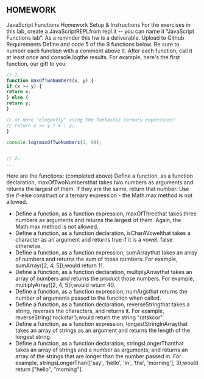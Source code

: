 ## HOMEWORK

JavaScript Functions Homework
Setup & Instructions
For the exercises in this lab, create a JavaScriptREPLfrom repl.it -- you can name it "JavaScript Functions lab".
As a reminder this hw is a deliverable.
Upload to Github
Requirements
Define and code 5 of the 9 functions below.
Be sure to number each function with a comment above it.
After each function, call it at least once and console.logthe results.
For example, here's the first function, our gift to you:

```JavaScript
// 1.
function maxOfTwoNumbers(x, y) {
if (x >= y) {
return x;
} else {
return y;
}

// or more "elegantly" using the fantastic ternary expression!
// return x >= y ? x : y;
}

console.log(maxOfTwoNumbers(3, 9));


// 2.
...
```

Here are the functions:
(completed above) Define a function, as a function declaration, maxOfTwoNumbersthat takes two numbers as arguments and returns the largest of them. If they are the same, return that number. Use the if-else construct or a ternary expression - the Math.max method is not allowed.

- Define a function, as a function expression, maxOfThreethat takes three numbers as arguments and returns the largest of them. Again, the Math.max method is not allowed.
- Define a function, as a function declaration, isCharAVowelthat takes a character as an argument and returns true if it is a vowel, false otherwise.
- Define a function, as a function expression, sumArraythat takes an array of numbers and returns the sum of those numbers. For example, sumArray([2, 4, 5]);would return 11.
- Define a function, as a function declaration, multiplyArraythat takes an array of numbers and returns the product those numbers. For example, multiplyArray([2, 4, 5]);would return 40.
- Define a function, as a function expression, numArgsthat returns the number of arguments passed to the function when called.
- Define a function, as a function declaration, reverseStringthat takes a string, reverses the characters, and returns it. For example, reverseString('rockstar');would return the string "ratskcor".
- Define a function, as a function expression, longestStringInArraythat takes an array of strings as an argument and returns the length of the longest string.
- Define a function, as a function declaration, stringsLongerThanthat takes an array of strings and a number as arguments; and returns an array of the strings that are longer than the number passed in. For example, stringsLongerThan(['say', 'hello', 'in', 'the', 'morning'], 3);would return ["hello", "morning"].

```

```
